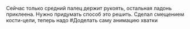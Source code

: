 Сейчас только средний палец держит рукоять, остальная ладонь приклеена. Нужно придумать способ это решить.
	Сделал смещением кости-цели, теперь надо #Доделать  саму анимацию хватки